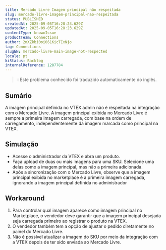 ```yaml
---
title: Mercado Livre Imagem principal não respeitada
slug: mercado-livre-imagem-principal-nao-respeitada
status: PUBLISHED
createdAt: 2025-09-05T16:28:23.629Z
updatedAt: 2025-09-05T16:28:23.629Z
contentType: knownIssue
productTeam: Connections
author: 2mXZkbi0oi061KicTExNjo
tag: Connections
slugEN: mercado-livre-main-image-not-respected
locale: pt
kiStatus: Backlog
internalReference: 1287784
---
```


>ℹ️ Este problema conhecido foi traduzido automaticamente do inglês.

## Sumário


A imagem principal definida no VTEX admin não é respeitada na integração com o Mercado Livre.
A imagem principal exibida no Mercado Livre é sempre a primeira imagem carregada, com base na ordem de carregamento, independentemente da imagem marcada como principal na VTEX.

## Simulação



- Acesse o administrador da VTEX e abra um produto.
- Faça upload de duas ou mais imagens para uma SKU. Selecione uma delas como a imagem principal, mas não a primeira adicionada.
- Após a sincronização com o Mercado Livre, observe que a imagem principal exibida no marketplace é a primeira imagem carregada, ignorando a imagem principal definida no administrador
## Workaround



1. Para controlar qual imagem aparece como imagem principal no Marketplace, o vendedor deve garantir que a imagem principal desejada seja carregada primeiro ao registrar o produto na VTEX.
2. O vendedor também tem a opção de ajustar o pedido diretamente no painel do Mercado Livre.
3. Não é possível atualizar a imagem do SKU por meio da integração com a VTEX depois de ter sido enviada ao Mercado Livre.